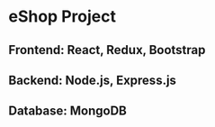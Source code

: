 # eShop Project

## Frontend: React, Redux, Bootstrap

## Backend: Node.js, Express.js

## Database: MongoDB
